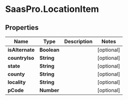 # SaasPro.LocationItem

## Properties

Name | Type | Description | Notes
------------ | ------------- | ------------- | -------------
**isAlternate** | **Boolean** |  | [optional] 
**countryIso** | **String** |  | [optional] 
**state** | **String** |  | [optional] 
**county** | **String** |  | [optional] 
**locality** | **String** |  | [optional] 
**pCode** | **Number** |  | [optional] 


